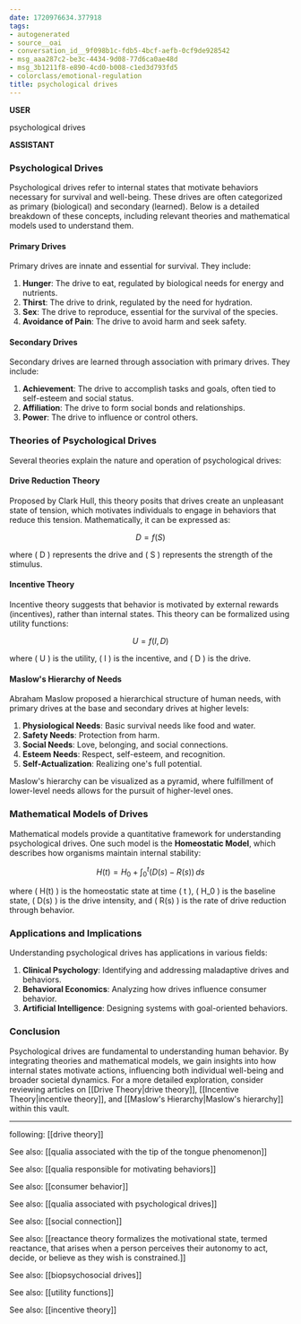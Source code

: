 ```yaml
---
date: 1720976634.377918
tags:
- autogenerated
- source__oai
- conversation_id__9f098b1c-fdb5-4bcf-aefb-0cf9de928542
- msg_aaa287c2-be3c-4434-9d08-77d6ca0ae48d
- msg_3b1211f8-e890-4cd0-b008-c1ed3d793fd5
- colorclass/emotional-regulation
title: psychological drives
---
```


**USER**

psychological drives


**ASSISTANT**

### Psychological Drives

Psychological drives refer to internal states that motivate behaviors necessary for survival and well-being. These drives are often categorized as primary (biological) and secondary (learned). Below is a detailed breakdown of these concepts, including relevant theories and mathematical models used to understand them.

#### Primary Drives

Primary drives are innate and essential for survival. They include:

1. **Hunger**: The drive to eat, regulated by biological needs for energy and nutrients.
2. **Thirst**: The drive to drink, regulated by the need for hydration.
3. **Sex**: The drive to reproduce, essential for the survival of the species.
4. **Avoidance of Pain**: The drive to avoid harm and seek safety.

#### Secondary Drives

Secondary drives are learned through association with primary drives. They include:

1. **Achievement**: The drive to accomplish tasks and goals, often tied to self-esteem and social status.
2. **Affiliation**: The drive to form social bonds and relationships.
3. **Power**: The drive to influence or control others.

### Theories of Psychological Drives

Several theories explain the nature and operation of psychological drives:

#### Drive Reduction Theory

Proposed by Clark Hull, this theory posits that drives create an unpleasant state of tension, which motivates individuals to engage in behaviors that reduce this tension. Mathematically, it can be expressed as:

$$
D = f(S)
$$

where \( D \) represents the drive and \( S \) represents the strength of the stimulus.

#### Incentive Theory

Incentive theory suggests that behavior is motivated by external rewards (incentives), rather than internal states. This theory can be formalized using utility functions:

$$
U = f(I, D)
$$

where \( U \) is the utility, \( I \) is the incentive, and \( D \) is the drive.

#### Maslow's Hierarchy of Needs

Abraham Maslow proposed a hierarchical structure of human needs, with primary drives at the base and secondary drives at higher levels:

1. **Physiological Needs**: Basic survival needs like food and water.
2. **Safety Needs**: Protection from harm.
3. **Social Needs**: Love, belonging, and social connections.
4. **Esteem Needs**: Respect, self-esteem, and recognition.
5. **Self-Actualization**: Realizing one's full potential.

Maslow's hierarchy can be visualized as a pyramid, where fulfillment of lower-level needs allows for the pursuit of higher-level ones.

### Mathematical Models of Drives

Mathematical models provide a quantitative framework for understanding psychological drives. One such model is the **Homeostatic Model**, which describes how organisms maintain internal stability:

$$
H(t) = H_0 + \int_0^t (D(s) - R(s)) \, ds
$$

where \( H(t) \) is the homeostatic state at time \( t \), \( H_0 \) is the baseline state, \( D(s) \) is the drive intensity, and \( R(s) \) is the rate of drive reduction through behavior.

### Applications and Implications

Understanding psychological drives has applications in various fields:

1. **Clinical Psychology**: Identifying and addressing maladaptive drives and behaviors.
2. **Behavioral Economics**: Analyzing how drives influence consumer behavior.
3. **Artificial Intelligence**: Designing systems with goal-oriented behaviors.

### Conclusion

Psychological drives are fundamental to understanding human behavior. By integrating theories and mathematical models, we gain insights into how internal states motivate actions, influencing both individual well-being and broader societal dynamics. For a more detailed exploration, consider reviewing articles on [[Drive Theory|drive theory]], [[Incentive Theory|incentive theory]], and [[Maslow's Hierarchy|Maslow's hierarchy]] within this vault.


---


following: [[drive theory]]

See also: [[qualia associated with the tip of the tongue phenomenon]]


See also: [[qualia responsible for motivating behaviors]]


See also: [[consumer behavior]]


See also: [[qualia associated with psychological drives]]


See also: [[social connection]]


See also: [[reactance theory formalizes the motivational state, termed reactance, that arises when a person perceives their autonomy to act, decide, or believe as they wish is constrained.]]


See also: [[biopsychosocial drives]]


See also: [[utility functions]]


See also: [[incentive theory]]